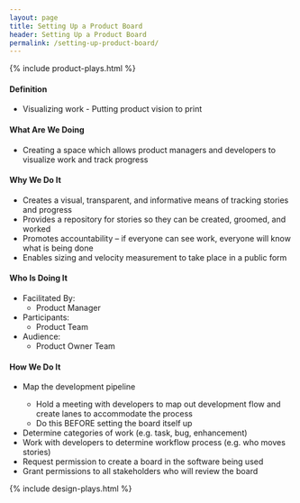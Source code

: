 ```yaml
---
layout: page
title: Setting Up a Product Board
header: Setting Up a Product Board
permalink: /setting-up-product-board/
---
```

<div class="row">
    <div class="col-md-3">
        {% include product-plays.html %}
    </div>
    <div class="col-md-6">
        <h4 class="Definition" id="Definition">
            Definition
        </h4>
	<ul>
		<li>Visualizing work - Putting product vision to print</li>
	</ul>
        <h4 class="What" id="What">
            What Are We Doing
        </h4>
	<ul>
        	<li>Creating a space which allows product managers and developers to visualize work and track progress</li>
	</ul>
        <h4 class="Why" id="Why">
            Why We Do It
        </h4>
            <ul>
                <li>Creates a visual, transparent, and informative means of tracking stories and progress</li>
		<li>Provides a repository for stories so they can be created, groomed, and worked</li>
		<li>Promotes accountability – if everyone can see work, everyone will know what is being done</li>
		<li>Enables sizing and velocity measurement to take place in a public form</li>
	    </ul>
        <h4 class="Who" id="Who">
            Who Is Doing It
        </h4>
            <ul>
                <li>Facilitated By:
    	            <ul>
        	      <li>Product Manager</li>
    	            </ul>
                 </li>
                <li>Participants:
    	            <ul>
                      <li>Product Team</li>
                    </ul>    
                </li>
                <li>Audience:
    	            <ul>
                      <li>Product Owner Team</li>
                  </ul>    
                </li>
            </ul>
        <h4 class="How" id="How">
            How We Do It
        </h4>
            <ul>
               <li>Map the development pipeline</li>
	       <ul>
	       	  <li>Hold a meeting with developers to map out development flow and create lanes to accommodate the process</li>
		  <li>Do this BEFORE setting the board itself up</li>
	 	</ul>
		<li>Determine categories of work (e.g. task, bug, enhancement)</li>
		<li>Work with developers to determine workflow process (e.g. who moves stories)</li>
		<li>Request permission to create a board in the software being used</li>
		<li>Grant permissions to all stakeholders who will review the board</li>
            </ul>
    </div>
    <div class="col-md-3">
        {% include design-plays.html %}
    </div>
</div>
